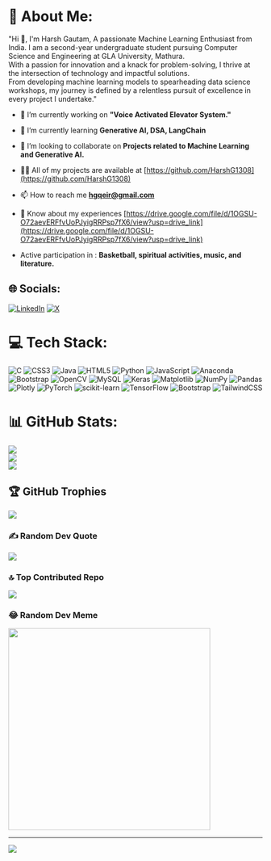 # 💫 About Me:
"Hi 👋, I'm Harsh Gautam, A passionate Machine Learning Enthusiast from India. I am a second-year undergraduate student pursuing Computer Science and Engineering at GLA University, Mathura.<br> With a passion for innovation and a knack for problem-solving, I thrive at the intersection of  technology and impactful solutions. <br>From developing machine learning models to spearheading data science workshops, my journey is defined by a relentless pursuit of excellence in every project I undertake."

- 🔭 I’m currently working on **"Voice Activated Elevator System."**

- 🌱 I’m currently learning **Generative AI, DSA, LangChain**

- 👯 I’m looking to collaborate on **Projects related to Machine Learning and Generative AI.**

- 👨‍💻 All of my projects are available at [https://github.com/HarshG1308](https://github.com/HarshG1308)

- 📫 How to reach me **hgqeir@gmail.com**

- 📄 Know about my experiences [https://drive.google.com/file/d/1OGSU-O72aevERFfvUoPJyigRRPsp7fX6/view?usp=drive_link](https://drive.google.com/file/d/1OGSU-O72aevERFfvUoPJyigRRPsp7fX6/view?usp=drive_link)

- Active participation in : **Basketball, spiritual activities, music, and literature.**

## 🌐 Socials:
[![LinkedIn](https://img.shields.io/badge/LinkedIn-%230077B5.svg?logo=linkedin&logoColor=white)](https://linkedin.com/in/https://www.linkedin.com/in/harsh-gautam-b73574252/) [![X](https://img.shields.io/badge/X-black.svg?logo=X&logoColor=white)](https://x.com/@HarshGautam1308) 

# 💻 Tech Stack:
![C](https://img.shields.io/badge/c-%2300599C.svg?style=for-the-badge&logo=c&logoColor=white) ![CSS3](https://img.shields.io/badge/css3-%231572B6.svg?style=for-the-badge&logo=css3&logoColor=white) ![Java](https://img.shields.io/badge/java-%23ED8B00.svg?style=for-the-badge&logo=openjdk&logoColor=white) ![HTML5](https://img.shields.io/badge/html5-%23E34F26.svg?style=for-the-badge&logo=html5&logoColor=white) ![Python](https://img.shields.io/badge/python-3670A0?style=for-the-badge&logo=python&logoColor=ffdd54) ![JavaScript](https://img.shields.io/badge/javascript-%23323330.svg?style=for-the-badge&logo=javascript&logoColor=%23F7DF1E) ![Anaconda](https://img.shields.io/badge/Anaconda-%2344A833.svg?style=for-the-badge&logo=anaconda&logoColor=white) ![Bootstrap](https://img.shields.io/badge/bootstrap-%238511FA.svg?style=for-the-badge&logo=bootstrap&logoColor=white) ![OpenCV](https://img.shields.io/badge/opencv-%23white.svg?style=for-the-badge&logo=opencv&logoColor=white) ![MySQL](https://img.shields.io/badge/mysql-%2300000f.svg?style=for-the-badge&logo=mysql&logoColor=white) ![Keras](https://img.shields.io/badge/Keras-%23D00000.svg?style=for-the-badge&logo=Keras&logoColor=white) ![Matplotlib](https://img.shields.io/badge/Matplotlib-%23ffffff.svg?style=for-the-badge&logo=Matplotlib&logoColor=black) ![NumPy](https://img.shields.io/badge/numpy-%23013243.svg?style=for-the-badge&logo=numpy&logoColor=white) ![Pandas](https://img.shields.io/badge/pandas-%23150458.svg?style=for-the-badge&logo=pandas&logoColor=white) ![Plotly](https://img.shields.io/badge/Plotly-%233F4F75.svg?style=for-the-badge&logo=plotly&logoColor=white) ![PyTorch](https://img.shields.io/badge/PyTorch-%23EE4C2C.svg?style=for-the-badge&logo=PyTorch&logoColor=white) ![scikit-learn](https://img.shields.io/badge/scikit--learn-%23F7931E.svg?style=for-the-badge&logo=scikit-learn&logoColor=white) ![TensorFlow](https://img.shields.io/badge/TensorFlow-%23FF6F00.svg?style=for-the-badge&logo=TensorFlow&logoColor=white) ![Bootstrap](https://img.shields.io/badge/bootstrap-%238511FA.svg?style=for-the-badge&logo=bootstrap&logoColor=white) ![TailwindCSS](https://img.shields.io/badge/tailwindcss-%2338B2AC.svg?style=for-the-badge&logo=tailwind-css&logoColor=white)
# 📊 GitHub Stats:
![](https://github-readme-stats.vercel.app/api?username=HarshG1308&theme=tokyonight&hide_border=false&include_all_commits=true&count_private=false)<br/>
![](https://github-readme-streak-stats.herokuapp.com/?user=HarshG1308&theme=tokyonight&hide_border=false)<br/>
![](https://github-readme-stats.vercel.app/api/top-langs/?username=HarshG1308&theme=tokyonight&hide_border=false&include_all_commits=true&count_private=false&layout=compact)

## 🏆 GitHub Trophies
![](https://github-profile-trophy.vercel.app/?username=HarshG1308&theme=darkhub&no-frame=false&no-bg=false&margin-w=4)

### ✍️ Random Dev Quote
![](https://quotes-github-readme.vercel.app/api?type=horizontal&theme=tokyonight)

### 🔝 Top Contributed Repo
![](https://github-contributor-stats.vercel.app/api?username=HarshG1308&limit=5&theme=tokyonight&combine_all_yearly_contributions=true)

### 😂 Random Dev Meme
<img src='https://randommeme-five.vercel.app/' style="height: 400px;"/>

---
[![](https://visitcount.itsvg.in/api?id=HarshG1308&icon=0&color=8)](https://visitcount.itsvg.in)

<!-- Proudly created with GPRM ( https://gprm.itsvg.in ) -->
